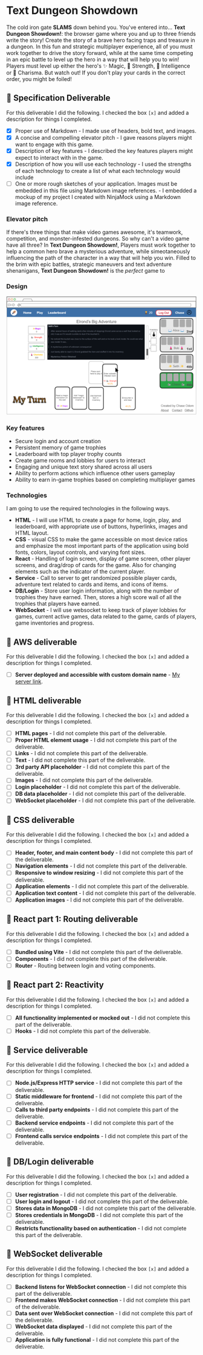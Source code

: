 # Text Dungeon Showdown

The cold iron gate **SLAMS** down behind you. You've entered into... **Text Dungeon Showdown!**: the browser game where you and up to three friends write the story! Create the story of a brave hero facing traps and treasure in a dungeon. In this fun and strategic multiplayer experience, all of you must work together to drive the story forward, while at the same time competing in an epic battle to level up the hero in a way that will help you to win! Players must level up either the hero's ✨ Magic, 🦾 Strength, 📖 Intelligence or 💄 Charisma. But watch out! If you don't play your cards in the correct order, you might be foiled!

## 🚀 Specification Deliverable

For this deliverable I did the following. I checked the box `[x]` and added a description for things I completed.

- [x] Proper use of Markdown - I made use of headers, bold text, and images.
- [x] A concise and compelling elevator pitch - I gave reasons players might want to engage with this game.
- [x] Description of key features - I described the key features players might expect to interact with in the game.
- [x] Description of how you will use each technology - I used the strengths of each technology to create a list of what each technology would include
- [ ] One or more rough sketches of your application. Images must be embedded in this file using Markdown image references. - I embedded a mockup of my project I created with NinjaMock using a Markdown image reference.

### Elevator pitch

If there's three things that make video games awesome, it's teamwork, competition, and monster-infested dungeons. So why can't a video game have all three? In **Text Dungeon Showdown!**, Players must work together to help a common hero brave a mysterious adventure, while simeotaneously influencing the path of the character in a way that will help you win. Filled to the brim with epic battles, strategic maneuvers and text adventure shenanigans, **Text Dungeon Showdown!** is the _perfect_ game to

### Design

![Program Mockup](mockup.png)

### Key features

- Secure login and account creation
- Persistent memory of game trophies
- Leaderboard with top player trophy counts
- Create game rooms and lobbies for users to interact
- Engaging and unique text story shared across all users
- Ability to perform actions which influence other users gameplay
- Ability to earn in-game trophies based on completing multiplayer games

### Technologies

I am going to use the required technologies in the following ways.

- **HTML** - I will use HTML to create a page for home, login, play, and leaderboard, with appropriate use of buttons, hyperlinks, images and HTML layout.
- **CSS** - visual CSS to make the game accessible on most device ratios and emphasize the most important parts of the application using bold fonts, colors, layout controls, and varying font sizes.
- **React** - Handling of login screen, display of game screen, other player screens, and drag/drop of cards for the game. Also for changing elements such as the indicator of the current player.
- **Service** - Call to server to get randomized possible player cards, adventure text related to cards and items, and icons of items.
- **DB/Login** - Store user login information, along with the number of trophies they have earned. Then, stores a high score wall of all the trophies that players have earned.
- **WebSocket** - I will use websocket to keep track of player lobbies for games, current active games, data related to the game, cards of players, game inventories and progress.

## 🚀 AWS deliverable

For this deliverable I did the following. I checked the box `[x]` and added a description for things I completed.

- [ ] **Server deployed and accessible with custom domain name** - [My server link](https://yourdomainnamehere.click).

## 🚀 HTML deliverable

For this deliverable I did the following. I checked the box `[x]` and added a description for things I completed.

- [ ] **HTML pages** - I did not complete this part of the deliverable.
- [ ] **Proper HTML element usage** - I did not complete this part of the deliverable.
- [ ] **Links** - I did not complete this part of the deliverable.
- [ ] **Text** - I did not complete this part of the deliverable.
- [ ] **3rd party API placeholder** - I did not complete this part of the deliverable.
- [ ] **Images** - I did not complete this part of the deliverable.
- [ ] **Login placeholder** - I did not complete this part of the deliverable.
- [ ] **DB data placeholder** - I did not complete this part of the deliverable.
- [ ] **WebSocket placeholder** - I did not complete this part of the deliverable.

## 🚀 CSS deliverable

For this deliverable I did the following. I checked the box `[x]` and added a description for things I completed.

- [ ] **Header, footer, and main content body** - I did not complete this part of the deliverable.
- [ ] **Navigation elements** - I did not complete this part of the deliverable.
- [ ] **Responsive to window resizing** - I did not complete this part of the deliverable.
- [ ] **Application elements** - I did not complete this part of the deliverable.
- [ ] **Application text content** - I did not complete this part of the deliverable.
- [ ] **Application images** - I did not complete this part of the deliverable.

## 🚀 React part 1: Routing deliverable

For this deliverable I did the following. I checked the box `[x]` and added a description for things I completed.

- [ ] **Bundled using Vite** - I did not complete this part of the deliverable.
- [ ] **Components** - I did not complete this part of the deliverable.
- [ ] **Router** - Routing between login and voting components.

## 🚀 React part 2: Reactivity

For this deliverable I did the following. I checked the box `[x]` and added a description for things I completed.

- [ ] **All functionality implemented or mocked out** - I did not complete this part of the deliverable.
- [ ] **Hooks** - I did not complete this part of the deliverable.

## 🚀 Service deliverable

For this deliverable I did the following. I checked the box `[x]` and added a description for things I completed.

- [ ] **Node.js/Express HTTP service** - I did not complete this part of the deliverable.
- [ ] **Static middleware for frontend** - I did not complete this part of the deliverable.
- [ ] **Calls to third party endpoints** - I did not complete this part of the deliverable.
- [ ] **Backend service endpoints** - I did not complete this part of the deliverable.
- [ ] **Frontend calls service endpoints** - I did not complete this part of the deliverable.

## 🚀 DB/Login deliverable

For this deliverable I did the following. I checked the box `[x]` and added a description for things I completed.

- [ ] **User registration** - I did not complete this part of the deliverable.
- [ ] **User login and logout** - I did not complete this part of the deliverable.
- [ ] **Stores data in MongoDB** - I did not complete this part of the deliverable.
- [ ] **Stores credentials in MongoDB** - I did not complete this part of the deliverable.
- [ ] **Restricts functionality based on authentication** - I did not complete this part of the deliverable.

## 🚀 WebSocket deliverable

For this deliverable I did the following. I checked the box `[x]` and added a description for things I completed.

- [ ] **Backend listens for WebSocket connection** - I did not complete this part of the deliverable.
- [ ] **Frontend makes WebSocket connection** - I did not complete this part of the deliverable.
- [ ] **Data sent over WebSocket connection** - I did not complete this part of the deliverable.
- [ ] **WebSocket data displayed** - I did not complete this part of the deliverable.
- [ ] **Application is fully functional** - I did not complete this part of the deliverable.
